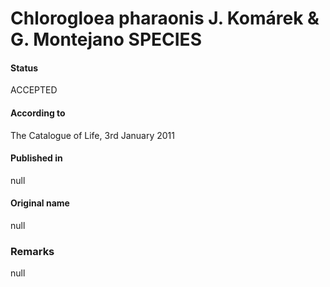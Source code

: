 # Chlorogloea pharaonis J. Komárek & G. Montejano SPECIES

#### Status
ACCEPTED

#### According to
The Catalogue of Life, 3rd January 2011

#### Published in
null

#### Original name
null

### Remarks
null
